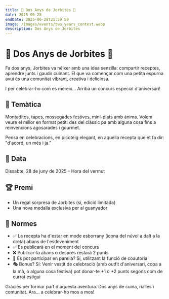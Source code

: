 ```yaml
---
title: 🥂 Dos Anys de Jorbites 🥂
date: 2025-06-28
endDate: 2025-06-28T21:59:59
image: /images/events/two_years_contest.webp
description: Dos Anys de Jorbites
---
```


# 🥂 Dos Anys de Jorbites 🥂

Fa dos anys, Jorbites va néixer amb una idea senzilla: compartir receptes, aprendre junts i gaudir cuinant. El que va començar com una petita espurna avui és una comunitat vibrant, creativa i deliciosa.

I per celebrar-ho com es mereix... Arriba un concurs especial d'aniversari!

## 🧁 Temàtica

Montaditos, tapes, mossegades festives, mini-plats amb ànima. Volem veure el millor en format petit: des del clàssic pa amb alguna cosa fins a reinvencions agosarades i gourmet.

Pensa en celebracions, en picoteig elegant, en aquella recepta que et fa dir: "d'acord, un més i ja."

## 📆 Data

Dissabte, 28 de juny de 2025 – Hora del vermut

## 🏆 Premi
- Un regal sorpresa de Jorbites (sí, edició limitada)
- Una nova medalla exclusiva per al guanyador

## 📌 Normes
- ✅ La recepta ha d'estar en mode esborrany (icona del núvol a dalt a la dreta) abans de l'esdeveniment
- ✅ Es publicarà en el moment del concurs
- ❌ Publicar-la abans o després restarà 2 punts
- 👫 Es pot participar en parella? Sí, utilitzant la funció de coautoria
- 🎭 Bonus? Sí: Venir vestit de celebració (amb outfit d'aniversari, copa a la mà, o alguna cosa festiva) pot donar-te +1 o +2 punts segons com de currat estigui

Gràcies per formar part d'aquesta aventura. Dos anys de cuina, rialles i comunitat. Ara... a celebrar-ho mos a mos!
